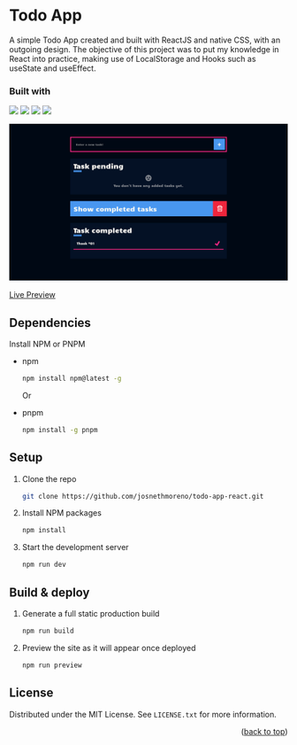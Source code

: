 <div id="top"></div>

# Todo App
A simple Todo App created and built with ReactJS and native CSS, with an outgoing design. The objective of this project was to put my knowledge in React into practice, making use of LocalStorage and Hooks such as useState and useEffect.

### Built with
![](https://img.shields.io/badge/React-20232A?style=for-the-badge&logo=react&logoColor=61DAFB) ![](  https://img.shields.io/badge/CSS3-1572B6?style=for-the-badge&logo=css3&logoColor=white) ![](https://img.shields.io/badge/JavaScript-323330?style=for-the-badge&logo=javascript&logoColor=F7DF1E) ![](https://img.shields.io/badge/vite-%23646CFF.svg?style=for-the-badge&logo=vite&logoColor=white)


![](src/preview.png)

[Live Preview](https://todo-app-josneth.netlify.app/)


## Dependencies

Install NPM or PNPM
* npm
  ```sh
  npm install npm@latest -g
  ```
 
  Or
  
* pnpm
  ```sh
  npm install -g pnpm
  ```


## Setup

1. Clone the repo
   ```sh
   git clone https://github.com/josnethmoreno/todo-app-react.git
   ```
   
2. Install NPM packages
   ```sh
   npm install
   ```
   
3. Start the development server
   ```sh
   npm run dev
   ```


## Build & deploy

1. Generate a full static production build
   ```sh
   npm run build
   ```
   
2. Preview the site as it will appear once deployed
   ```sh
   npm run preview
   ```

## License

Distributed under the MIT License. See `LICENSE.txt` for more information.

<p align="right">(<a href="#top">back to top</a>)</p>